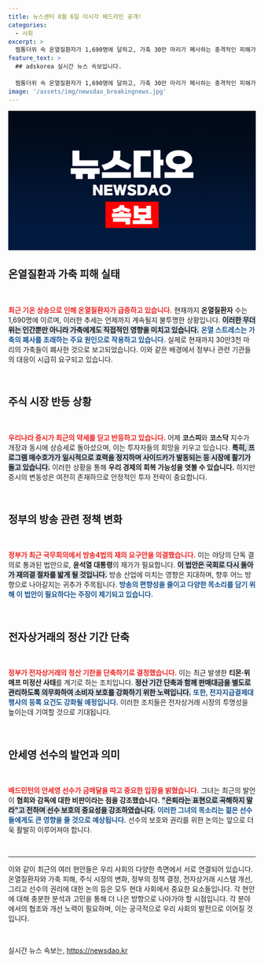 ```yaml
---
title: 뉴스센터 8월 6일 이시각 헤드라인 공개!
categories:
  - 사회
excerpt: >
  찜통더위 속 온열질환자가 1,690명에 달하고, 가축 30만 마리가 폐사하는 충격적인 피해가 발생했습니다. 또, 코스피는 급반등하며 사이드카가 발동하는 등 증시 변화도 주목받고 있습니다.
feature_text: >
  ## adskorea 실시간 뉴스 속보입니다.

  찜통더위 속 온열질환자가 1,690명에 달하고, 가축 30만 마리가 폐사하는 충격적인 피해가 발생했습니다. 또, 코스피는 급반등하며 사이드카가 발동하는 등 증시 변화도 주목받고 있습니다.
image: '/assets/img/newsdao_breakingnews.jpg'
---
```


<p><img src="/assets/img/newsdao_breakingnews.jpg" alt="adskorea 속보" /></p>

<h2 data-ke-size="size26">온열질환과 가축 피해 실태</h2>

<p data-ke-size="size16">&nbsp;</p>

<p><b><span style="color: #ee2323;">최근 기온 상승으로 인해 온열질환자가 급증하고 있습니다.</span></b> 현재까지 <b>온열질환자</b> 수는 1,690명에 이르며, 이러한 추세는 언제까지 계속될지 불투명한 상황입니다. <b><span style="background-color: #21538527;">이러한 무더위는 인간뿐만 아니라 가축에게도 직접적인 영향을 미치고 있습니다.</span></b> <b><span style="color: #1a5490;">온열 스트레스는 가축의 폐사를 초래하는 주요 원인으로 작용하고 있습니다.</span></b> 실제로 현재까지 30만3천 마리의 가축들이 폐사한 것으로 보고되었습니다. 이와 같은 배경에서 정부나 관련 기관들의 대응이 시급히 요구되고 있습니다. </p>

<p data-ke-size="size16">&nbsp;</p>

<h2 data-ke-size="size26">주식 시장 반등 상황</h2>

<p data-ke-size="size16">&nbsp;</p>

<p><b><span style="color: #ee2323;">우리나라 증시가 최근의 약세를 딛고 반등하고 있습니다.</span></b> 어제 <b>코스피</b>와 <b>코스닥</b> 지수가 개장과 동시에 상승세로 돌아섰으며, 이는 투자자들의 희망을 키우고 있습니다. <b><span style="background-color: #21538527;">특히, 프로그램 매수호가가 일시적으로 효력을 정지하며 사이드카가 발동되는 등 시장에 활기가 돌고 있습니다.</span></b> 이러한 상황을 통해 <b>우리 경제의 회복 가능성을 엿볼 수 있습니다.</b> 하지만 증시의 변동성은 여전히 존재하므로 안정적인 투자 전략이 중요합니다.</p>

<p data-ke-size="size16">&nbsp;</p>

<h2 data-ke-size="size26">정부의 방송 관련 정책 변화</h2>

<p data-ke-size="size16">&nbsp;</p>

<p><b><span style="color: #ee2323;">정부가 최근 국무회의에서 방송4법의 재의 요구안을 의결했습니다.</span></b> 이는 야당의 단독 결의로 통과된 법안으로, <b>윤석열 대통령</b>의 재가가 필요합니다. <b><span style="background-color: #21538527;">이 법안은 국회로 다시 돌아가 재의결 절차를 밟게 될 것입니다.</span></b> 방송 산업에 미치는 영향은 지대하며, 향후 어느 방향으로 나아갈지는 귀추가 주목됩니다. <b><span style="color: #1a5490;">방송의 편향성을 줄이고 다양한 목소리를 담기 위해 이 법안이 필요하다는 주장이 제기되고 있습니다.</span></b></p>

<p data-ke-size="size16">&nbsp;</p>

<h2 data-ke-size="size26">전자상거래의 정산 기간 단축</h2>

<p data-ke-size="size16">&nbsp;</p>

<p><b><span style="color: #ee2323;">정부가 전자상거래의 정산 기한을 단축하기로 결정했습니다.</span></b> 이는 최근 발생한 <b>티몬·위메프 미정산 사태</b>를 계기로 하는 조치입니다. <b><span style="background-color: #21538527;">정산 기간 단축과 함께 판매대금을 별도로 관리하도록 의무화하여 소비자 보호를 강화하기 위한 노력입니다.</span></b> <b><span style="color: #1a5490;">또한, 전자지급결제대행사의 등록 요건도 강화될 예정입니다.</span></b> 이러한 조치들은 전자상거래 시장의 투명성을 높이는데 기여할 것으로 기대됩니다. </p>

<p data-ke-size="size16">&nbsp;</p>

<h2 data-ke-size="size26">안세영 선수의 발언과 의미</h2>

<p data-ke-size="size16">&nbsp;</p>

<p><b><span style="color: #ee2323;">배드민턴의 안세영 선수가 금메달을 따고 중요한 입장을 밝혔습니다.</span></b> 그녀는 최근의 발언이 <b>협회와 감독에 대한 비판이라는 점을 강조했습니다.</b> <b><span style="background-color: #21538527;">"은퇴라는 표현으로 곡해하지 말라"고 전하며 선수 보호의 중요성을 강조하였습니다.</span></b> <b><span style="color: #1a5490;">이러한 그녀의 목소리는 젊은 선수들에게도 큰 영향을 줄 것으로 예상됩니다.</span></b> 선수의 보호와 권리를 위한 논의는 앞으로 더욱 활발히 이루어져야 합니다. </p>

<p data-ke-size="size16">&nbsp;</p>

<hr>

<p data-ke-size="size16">이와 같이 최근의 여러 현안들은 우리 사회의 다양한 측면에서 서로 연결되어 있습니다. 온열질환자와 가축 피해, 주식 시장의 변화, 정부의 정책 결정, 전자상거래 시스템 개선, 그리고 선수의 권리에 대한 논의 등은 모두 현대 사회에서 중요한 요소들입니다. 각 현안에 대해 충분한 분석과 고민을 통해 더 나은 방향으로 나아가야 할 시점입니다. 각 분야에서의 협조와 개선 노력이 필요하며, 이는 궁극적으로 우리 사회의 발전으로 이어질 것입니다.</p>

<p data-ke-size="size16">&nbsp;</p>
실시간 뉴스 속보는, <a href="https://newsdao.kr" rel="dofollow">https://newsdao.kr</a>


